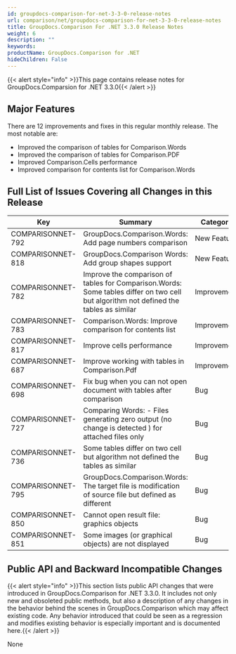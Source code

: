 ```yaml
---
id: groupdocs-comparison-for-net-3-3-0-release-notes
url: comparison/net/groupdocs-comparison-for-net-3-3-0-release-notes
title: GroupDocs.Comparison For .NET 3.3.0 Release Notes
weight: 6
description: ""
keywords: 
productName: GroupDocs.Comparison for .NET
hideChildren: False
---
```

{{< alert style="info" >}}This page contains release notes for GroupDocs.Comparsion for .NET 3.3.0{{< /alert >}}

## Major Features

There are 12 improvements and fixes in this regular monthly release. The most notable are:

*   Improved the comparison of tables for Comparison.Words
*   Improved the comparison of tables for Comparison.PDF
*   Improved Comparison.Cells performance
*   Improved comparison for contents list for Comparison.Words

## Full List of Issues Covering all Changes in this Release

| Key | Summary | Category |
| --- | --- | --- |
| COMPARISONNET-792 | GroupDocs.Comparison.Words: Add page numbers comparison | New Feature |
| COMPARISONNET-818 | GroupDocs.Comparison Words: Add group shapes support | New Feature |
| COMPARISONNET-782 | Improve the comparison of tables for Comparison.Words: Some tables differ on two cell but algorithm not defined the tables as similar | Improvement |
| COMPARISONNET-783 | Comparison.Words: Improve comparison for contents list | Improvement |
| COMPARISONNET-817 | Improve cells performance | Improvement |
| COMPARISONNET-687 | Improve working with tables in Comparison.Pdf | Improvement |
| COMPARISONNET-698 | Fix bug when you can not open document with tables after comparison | Bug |
| COMPARISONNET-727 | Comparing Words: - Files generating zero output (no change is detected ) for attached files only | Bug |
| COMPARISONNET-736 | Some tables differ on two cell but algorithm not defined the tables as similar | Bug |
| COMPARISONNET-795 | GroupDocs.Comparison.Words: The target file is modification of source file but defined as different | Bug |
| COMPARISONNET-850 | Cannot open result file: graphics objects | Bug |
| COMPARISONNET-851 | Some images (or graphical objects) are not displayed | Bug |

  
  

## Public API and Backward Incompatible Changes

{{< alert style="info" >}}This section lists public API changes that were introduced in GroupDocs.Comparison for .NET 3.3.0. It includes not only new and obsoleted public methods, but also a description of any changes in the behavior behind the scenes in GroupDocs.Comparison which may affect existing code. Any behavior introduced that could be seen as a regression and modifies existing behavior is especially important and is documented here.{{< /alert >}}

None
